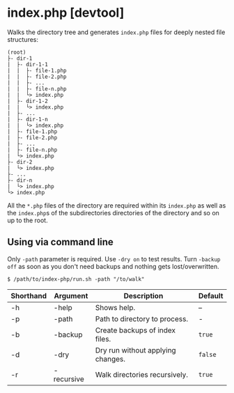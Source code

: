 # index.php [devtool]

Walks the directory tree and generates `index.php` files for deeply nested file structures:

```
(root)
├- dir-1
|  ├- dir-1-1
|  |  ├- file-1.php
|  |  ├- file-2.php
|  |  ├- ...
|  |  ├- file-n.php
|  |  └> index.php
|  ├- dir-1-2
|  |  └> index.php
|  ├- ...
|  ├- dir-1-n
|  |  └> index.php
|  ├- file-1.php
|  ├- file-2.php
|  ├- ...
|  ├- file-n.php
|  └> index.php
├- dir-2
|  └> index.php
├- ...
├- dir-n
|  └> index.php
└> index.php 
```

All the `*.php` files of the directory are required within its `index.php` as well as the `index.php`s of the subdirectories directories of the directory and so on up to the root.

## Using via command line

Only `-path` parameter is required. Use `-dry on` to test results. Turn `-backup off` as soon as you don't need backups and nothing gets lost/overwritten.

```
$ /path/to/index-php/run.sh -path "/to/walk"
```

Shorthand | Argument   | Description                       | Default
----------|------------|-----------------------------------|--------
-h        | -help      | Shows help.                       | –
-p        | -path      | Path to directory to process.     | -
-b        | -backup	   | Create backups of index files.    | `true`
-d        | -dry       | Dry run without applying changes. | `false`
-r        | -recursive | Walk directories recursively.     | `true`

